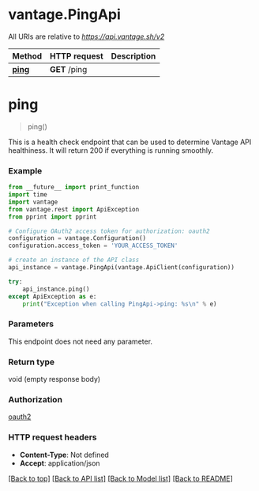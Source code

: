 # vantage.PingApi

All URIs are relative to *https://api.vantage.sh/v2*

Method | HTTP request | Description
------------- | ------------- | -------------
[**ping**](PingApi.md#ping) | **GET** /ping | 


# **ping**
> ping()



This is a health check endpoint that can be used to determine Vantage API healthiness. It will return 200 if everything is running smoothly.

### Example
```python
from __future__ import print_function
import time
import vantage
from vantage.rest import ApiException
from pprint import pprint

# Configure OAuth2 access token for authorization: oauth2
configuration = vantage.Configuration()
configuration.access_token = 'YOUR_ACCESS_TOKEN'

# create an instance of the API class
api_instance = vantage.PingApi(vantage.ApiClient(configuration))

try:
    api_instance.ping()
except ApiException as e:
    print("Exception when calling PingApi->ping: %s\n" % e)
```

### Parameters
This endpoint does not need any parameter.

### Return type

void (empty response body)

### Authorization

[oauth2](../README.md#oauth2)

### HTTP request headers

 - **Content-Type**: Not defined
 - **Accept**: application/json

[[Back to top]](#) [[Back to API list]](../README.md#documentation-for-api-endpoints) [[Back to Model list]](../README.md#documentation-for-models) [[Back to README]](../README.md)

